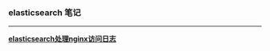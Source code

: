 ### elasticsearch 笔记

---

[**elasticsearch处理nginx访问日志**](https://github.com/hwshang/doc.s/blob/master/elasticsearch/elasticsearch处理nginx访问日志.md)
